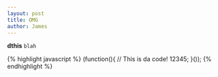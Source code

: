 ```yaml
---
layout: post
title: OMG
author: James
---
```


**dthis** `blah`

{% highlight javascript %}
(function(){
    // This is da code!
    12345;
}());
{% endhighlight %}